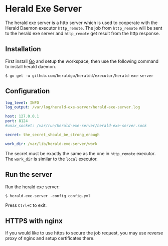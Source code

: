 # Herald Exe Server

The herald exe server is a http server which is used to
cooperate with the Herald Daemon executor `http_remote`.
The job from `http_remote` will be sent to the herald exe server
and `http_remote` get result from the http response.


## Installation

First install [Go](https://golang.org/) and setup the workspace,
then use the following command to install herald daemon.

```shell
$ go get -u github.com/heraldgo/heraldd/executor/herald-exe-server
```


## Configuration

```yaml
log_level: INFO
log_output: /var/log/herald-exe-server/herald-exe-server.log

host: 127.0.0.1
port: 8124
#unix_socket: /var/run/herald-exe-server/herald-exe-server.sock

secret: the_secret_should_be_strong_enough

work_dir: /var/lib/herald-exe-server/work
```

The secret must be exactly the same as the one in `http_remote`
executor.
The `work_dir` is similar to the `local` executor.


## Run the server

Run the herald exe server:

```shell
$ herald-exe-server -config config.yml
```

Press `Ctrl+C` to exit.


## HTTPS with nginx

If you would like to use https to secure the job request, you may use
reverse proxy of nginx and setup certificates there.
